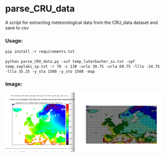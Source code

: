 # parse_CRU_data
A script for extracting meteorological data from the CRU_data dataset and save to csv

### Usage:
```
pip install -r requirements.txt

python parse_CRU_data.py -suf temp_luterbacher_su.txt -spf temp_xoplaki_sp.txt -r 70 -c 130 -urlo 39.75 -urla 69.75 -lllo -24.75 -llla 35.25 -y_sta 1500 -y_sto 1500 -map
```

### Image:
![Alt text](img/screenshot.jpg "Image comparison")